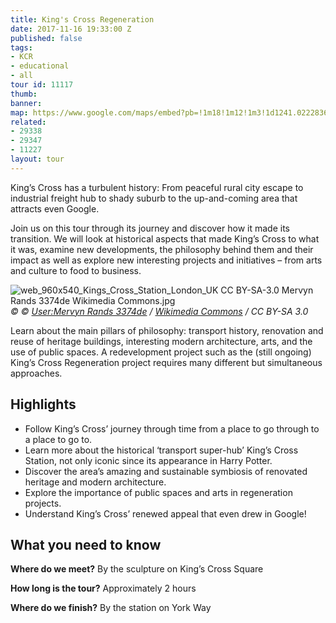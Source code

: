 ```yaml
---
title: King's Cross Regeneration
date: 2017-11-16 19:33:00 Z
published: false
tags:
- KCR
- educational
- all
tour id: 11117
thumb: 
banner: 
map: https://www.google.com/maps/embed?pb=!1m18!1m12!1m3!1d1241.0222836115836!2d-0.123693228018611!3d51.53074239951071!2m3!1f0!2f0!3f0!3m2!1i1024!2i768!4f13.1!3m3!1m2!1s0x0%3A0x0!2zNTHCsDMxJzUwLjciTiAwwrAwNycyMi4wIlc!5e0!3m2!1sde!2suk!4v1510861139042
related:
- 29338
- 29347
- 11227
layout: tour
---
```


King’s Cross has a turbulent history: From peaceful rural city escape to industrial freight hub to shady suburb to the up-and-coming area that attracts even Google.

Join us on this tour through its journey and discover how it made its transition. We will look at historical aspects that made King’s Cross to what it was, examine new developments, the philosophy behind them and their impact as well as explore new interesting projects and initiatives – from arts and culture to food to business.

![web_960x540_Kings_Cross_Station_London_UK CC BY-SA-3.0 Mervyn Rands 3374de Wikimedia Commons.jpg](/uploads/web_960x540_Kings_Cross_Station_London_UK%20CC%20BY-SA-3.0%20Mervyn%20Rands%203374de%20Wikimedia%20Commons.jpg)
*&copy; © [User:Mervyn Rands 3374de](https://commons.wikimedia.org/w/index.php?title=User:3374de&action=edit&redlink=1) / [Wikimedia Commons](https://commons.wikimedia.org/wiki/Main_Page) / CC BY-SA 3.0*

Learn about the main pillars of philosophy: transport history, renovation and reuse of heritage buildings, interesting modern architecture, arts, and the use of public spaces. A redevelopment project such as the (still ongoing) King’s Cross Regeneration project requires many different but simultaneous approaches. 

## Highlights
* Follow King’s Cross’ journey through time from a place to go through to a place to go to.
* Learn more about the historical ‘transport super-hub’ King’s Cross Station, not only iconic since its appearance in Harry Potter.
* Discover the area’s amazing and sustainable symbiosis of renovated heritage and modern architecture.
* Explore the importance of public spaces and arts in regeneration projects.
* Understand King’s Cross’ renewed appeal that even drew in Google!

## What you need to know

**Where do we meet?**
By the sculpture on King’s Cross Square

**How long is the tour?**
Approximately 2 hours

**Where do we finish?**
By the station on York Way